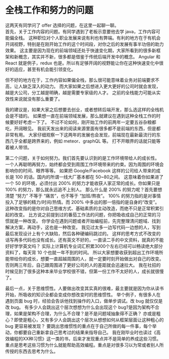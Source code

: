# 全栈工作和努力的问题

这两天有同学问了 offer 选择的问题，在这里一起聊一聊。  
首先，关于工作内容的问题。有同学遇到了老板示意要他去学 java，工作内容可能偏全栈。
这种职位对个人职业发展来说有利也有弊端。有利的地方在于有机会开阔视野，特别是在刚开始工作的这个时间段，对你之后的发展有事半功倍的助力效果。
这主要是因为现在的前端领域还处于快速变化期，大家所看到的很多新框架和新概念，其实并不新，很多都是借鉴于传统后端开发中的概念。
Angular 和 React 就是例子，redux 也是。所以有足够开阔的视野能让你在这种快速变化中很好的适应，甚至有机会能引领变化。

但不好的地方在于，工作内容如果偏全栈，那么很可能意味着业务对前端要求不高，让人缺乏深入的动力。
而大家如果之后想进入更大更好的公司时就会发现，越是大公司，分工越是明确，越是需要专家级的人才。
之前的全栈能力可能从实效性来说就没有那么重要了。

我的建议是，如果大家之后想要去创业，或者想转后端开发，那么选这样的全栈机会是不错的。
如果想一直在前端领域发展，那么就建议在遇到这种全栈工作的时候要好好考虑一下了。
不过不论如何，刚开始工作的前两年一定要五谷杂粮都吃，开阔眼见。
我前天发出来的阅读来源里面有很多都不是前端的东西，但是都非常有用。
大家仔细观察一下这两年的发展也会发现，前端现在最新最流行的东西几乎全都是跨界来的，例如 meteor、graphQL 等。
打不开眼界的话就只能等着被人带领。
  
第二个问题，关于如何努力。我们首先要认识到的是工作环境带给人的成长性。
一个人再聪明再努力，始终都会受到周围工作环境带来的约束。因为周围的环境会影响你的时间、眼界等等。
如果把 Google/Facebook 这样的公司给人带来的成长是 100 的话。国内的所谓一线大厂基本都在 50~80之间。
这意味着你如果进了一个 50 的环境，必须付出 200% 的努力才能收获人家正常的成长。你如果只是 100% 的努力，那么就永远追不上别人。
那么什么是 200% 的努力呢？首先要想清楚 “努力” 不等于 “痛苦”，也不等于 “加班/熬夜”。
100% 的努力指的是对事情投入了足够的精力/时间/热情。而 200% 中多出的那一倍指的是自身的“改变”。
这种改变指的是你对自己思维方式、基础素质的主动改造，而绝不只是正常积累引起的改变。
比方说之前提到过的番茄工作法的问题，你把吸收成自己的正常的习惯就是一种改变。
你学会在遇到问题或者开始编程前，先完整理清问题域、找到解决方案，再动手，这也是一种改变。
我见过太多一边写代码一边想的人，写到最后发现设计上有个大缺陷，然后各种硬编码跳过的。
这样的思考方式不改变的话写再多代码也没有成长。还有英文不好的，一直读二手的中文资料，就真的不能好好学学英文吗？
实际上计算机专业词汇积累3000个左右已经可以畅读绝大部分资料了，每天背 10 个也就一年不到的时间。
所以大家想要收获到超出工作环境所能带给你的成长，想要一直超越周围的人，就一定要时刻开始做出对自己的改变。
否则两三年后，自己跟周围进了更好公司的人的差距就会迅速拉大。
我在社招的时候见到了很多这种本来毕业学校很不错，但第一份工作不太好的人，成长就很慢了。

最后一点，关于思维惯性。人要做出改变其实真的很难，最主要就是因为你从读书开始，所吸收的知识全都会变成你想改变时的思维惯性。
举个例子，有很多人在遇到页面 bug 时，经验会告诉他找到操作的入口，做单步调试。改 bug 就仅仅是改 bug。
有多少人会跳出这个层次想想为什么会出现这个 bug?是因为架构不合理，如果是架构不合理，为什么不合理？是不是问题域抽象得不正确？
亦或是粗心？即使是粗心，又有多少人会跳出这个层次从想想如何从框架层面让这种粗心的 bug 更容易被发现？
要跳出思维惯性的重点在于自己所做的每一件事，每个举动，你都要自己重新拿自己思考过的结果来指导自己。
我在刚毕业时也读过《高效编程的XX种习惯》这一类的书，后来才发现重点并不是简单的养成这些习惯。
重点是思考这些习惯为什么就能帮助高效编程。重点是对很多习以为常或者别人所传授的东西去思考为什么。

